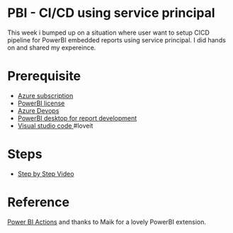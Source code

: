 # PBI - CI/CD using service principal
This week i bumped up on a situation where user want to setup CICD pipeline for PowerBI embedded reports using service principal. I did hands on and shared my expereince. 

# Prerequisite
- [Azure subscription](https://azure.microsoft.com/en-us/free/)
- [PowerBI license](https://powerbi.microsoft.com/en-us/)
- [Azure Devops](https://azure.microsoft.com/en-us/services/devops/?nav=min)
- [PowerBI desktop for report development](https://powerbi.microsoft.com/en-us/desktop/)
- [Visual studio code ](https://code.visualstudio.com/) #loveit

# Steps
- [Step by Step Video](https://youtu.be/apv9wn8TBdg)

# Reference
 [Power BI Actions](https://marketplace.visualstudio.com/items?itemName=maikvandergaag.maikvandergaag-power-bi-actions) and thanks to Maik for a lovely PowerBI extension.
